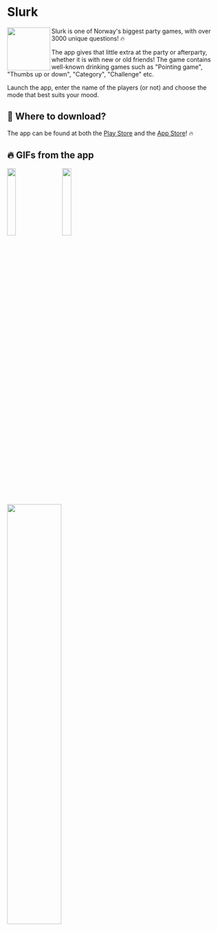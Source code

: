# Slurk
<img src="https://user-images.githubusercontent.com/31239471/89033126-6e460a00-d336-11ea-9947-6142e8ad240a.png" height="100" width="100" align="left"/>

Slurk is one of Norway's biggest party games, with over 3000 unique questions! 🔥

The app gives that little extra at the party or afterparty, whether it is with new or old friends! The game contains well-known drinking games such as "Pointing game", "Thumbs up or down", "Category", "Challenge" etc.

Launch the app, enter the name of the players (or not) and choose the mode that best suits your mood.




## 🧐 Where to download?
The app can be found at both the [Play Store](https://play.google.com/store/apps/details?id=app.andersmhalvorsen.slurk) and the [App Store](https://vg.no)! 🔥

## 🔥 GIFs from the app
<img src="https://user-images.githubusercontent.com/31239471/89033246-a9483d80-d336-11ea-8b72-044636f3d749.png" width="20%" height="20%"/>
&nbsp;
&nbsp;
&nbsp;
<img src="https://user-images.githubusercontent.com/31239471/89033241-a8171080-d336-11ea-8747-c5a9f68ac630.png" width="20%" height="20%"/>
&nbsp;
&nbsp;
&nbsp;
<img src="https://user-images.githubusercontent.com/31239471/89033232-a64d4d00-d336-11ea-9776-6c9e5a77b777.png" width="50%" height="50%"/>

